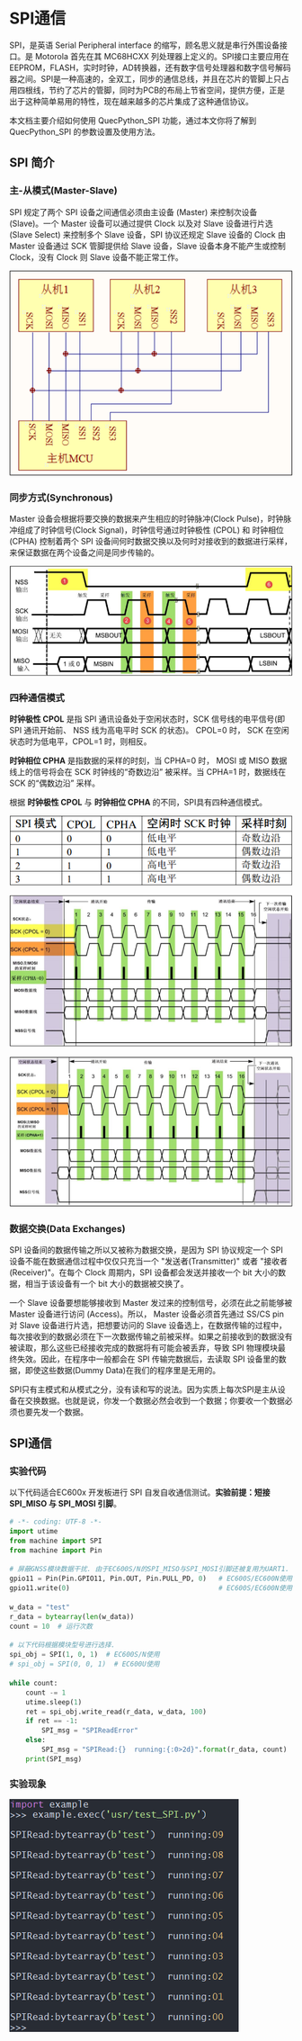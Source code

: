 # SPI通信

SPI，是英语 Serial Peripheral interface 的缩写，顾名思义就是串行外围设备接口。是 Motorola 首先在其 MC68HCXX 列处理器上定义的。SPI接口主要应用在 EEPROM，FLASH，实时时钟，AD转换器，还有数字信号处理器和数字信号解码器之间。SPI是一种高速的，全双工，同步的通信总线，并且在芯片的管脚上只占用四根线，节约了芯片的管脚，同时为PCB的布局上节省空间，提供方便，正是出于这种简单易用的特性，现在越来越多的芯片集成了这种通信协议。

本文档主要介绍如何使用 QuecPython_SPI 功能，通过本文你将了解到 QuecPython_SPI 的参数设置及使用方法。



## SPI 简介

### 主-从模式(Master-Slave) 

SPI 规定了两个 SPI 设备之间通信必须由主设备 (Master) 来控制次设备 (Slave)。一个 Master 设备可以通过提供 Clock 以及对 Slave 设备进行片选 (Slave Select) 来控制多个 Slave 设备，SPI 协议还规定 Slave 设备的 Clock 由 Master 设备通过 SCK 管脚提供给 Slave 设备，Slave 设备本身不能产生或控制 Clock，没有 Clock 则 Slave 设备不能正常工作。

![media_SPI_1](media/media_SPI_1.jpg)



### 同步方式(Synchronous)

Master 设备会根据将要交换的数据来产生相应的时钟脉冲(Clock Pulse)，时钟脉冲组成了时钟信号(Clock Signal)，时钟信号通过时钟极性 (CPOL) 和 时钟相位 (CPHA) 控制着两个 SPI 设备间何时数据交换以及何时对接收到的数据进行采样，来保证数据在两个设备之间是同步传输的。

![media_SPI_2](media/media_SPI_2.jpg)



### 四种通信模式

**时钟极性 CPOL** 是指 SPI 通讯设备处于空闲状态时，SCK 信号线的电平信号(即 SPI 通讯开始前、 NSS 线为高电平时 SCK 的状态)。 CPOL=0 时， SCK 在空闲状态时为低电平，CPOL=1 时，则相反。

 **时钟相位 CPHA** 是指数据的采样的时刻，当 CPHA=0 时， MOSI 或 MISO 数据线上的信号将会在 SCK 时钟线的“奇数边沿” 被采样。当 CPHA=1 时，数据线在 SCK 的“偶数边沿” 采样。

根据 **时钟极性 CPOL** 与 **时钟相位 CPHA** 的不同，SPI具有四种通信模式。

![media_SPI_3](media/media_SPI_3.jpg)

![media_SPI_4](media/media_SPI_4.jpg)

![media_SPI_5](media/media_SPI_5.jpg)



### 数据交换(Data Exchanges)

SPI 设备间的数据传输之所以又被称为数据交换，是因为 SPI 协议规定一个 SPI 设备不能在数据通信过程中仅仅只充当一个 "发送者(Transmitter)" 或者 "接收者(Receiver)"。在每个 Clock 周期内，SPI 设备都会发送并接收一个 bit 大小的数据，相当于该设备有一个 bit 大小的数据被交换了。

一个 Slave 设备要想能够接收到 Master 发过来的控制信号，必须在此之前能够被 Master 设备进行访问 (Access)。所以， Master 设备必须首先通过 SS/CS pin 对 Slave 设备进行片选，把想要访问的 Slave 设备选上，在数据传输的过程中，每次接收到的数据必须在下一次数据传输之前被采样。如果之前接收到的数据没有被读取，那么这些已经接收完成的数据将有可能会被丢弃，导致 SPI 物理模块最终失效。因此，在程序中一般都会在 SPI 传输完数据后，去读取 SPI 设备里的数据，即使这些数据(Dummy Data)在我们的程序里是无用的。

SPI只有主模式和从模式之分，没有读和写的说法。因为实质上每次SPI是主从设备在交换数据。也就是说，你发一个数据必然会收到一个数据；你要收一个数据必须也要先发一个数据。



## SPI通信

### 实验代码

以下代码适合EC600x 开发板进行 SPI 自发自收通信测试。**实验前提：短接 SPI_MISO 与 SPI_MOSI 引脚**。

```python
# -*- coding: UTF-8 -*-
import utime
from machine import SPI
from machine import Pin

# 屏蔽GNSS模块数据干扰. 由于EC600S/N的SPI_MISO与SPI_MOSI引脚还被复用为UART1. 开发板还连接GNSS模块L76K, 为了断开L76K吐数据对SPI通信的干扰, 需要添加下面两句代码. 
gpio11 = Pin(Pin.GPIO11, Pin.OUT, Pin.PULL_PD, 0)   # EC600S/EC600N使用
gpio11.write(0)                                     # EC600S/EC600N使用

w_data = "test"
r_data = bytearray(len(w_data))
count = 10  # 运行次数

# 以下代码根据模块型号进行选择. 
spi_obj = SPI(1, 0, 1)  # EC600S/N使用
# spi_obj = SPI(0, 0, 1)  # EC600U使用

while count:
    count -= 1
    utime.sleep(1)
    ret = spi_obj.write_read(r_data, w_data, 100)
    if ret == -1:
        SPI_msg = "SPIReadError"
    else:
        SPI_msg = "SPIRead:{}  running:{:0>2d}".format(r_data, count)
    print(SPI_msg)
```



### 实验现象

![media_SPI_6](media/media_SPI_6.jpg)


